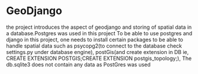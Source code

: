 # GeoDjango
the project introduces the aspect of geodjango and storing of spatial data in a database.Postgres was used in this project
To be able to use postgres and django in this project, one needs to install certain packages to be able to handle spatial data
such as psycopg2(to connect to the database check settings.py under database engine), postGis(and create extension in DB ie, CREATE EXTENSION POSTGIS;CREATE EXTENSION postgis_topology;), 
The db.sqlite3 does not contain any data as PostGres was used
